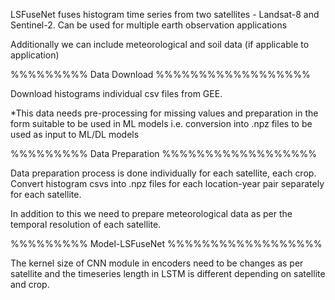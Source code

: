 LSFuseNet fuses histogram time series from two satellites - Landsat-8 and Sentinel-2. Can be used for multiple earth observation applications

Additionally we can include meteorological and soil data (if applicable to application)

%%%%%%%%% Data Download %%%%%%%%%%%%%%%%%%

Download histograms individual csv files from GEE. 

*This data needs pre-processing for missing values and preparation in the form suitable to be used in ML models i.e. conversion into .npz files to be used as input to ML/DL models


%%%%%%%%% Data Preparation %%%%%%%%%%%%%%%%%%

Data preparation process is done individually for each satellite, each crop. Convert histogram csvs into .npz files for each location-year pair separately for each satellite.

In addition to this we need to prepare meteorological data as per the temporal resolution of each satellite. 


%%%%%%%%% Model-LSFuseNet %%%%%%%%%%%%%%%%%%

The kernel size of CNN module in encoders need to be changes as per satellite and the timeseries length in LSTM is different depending on satellite and crop.
